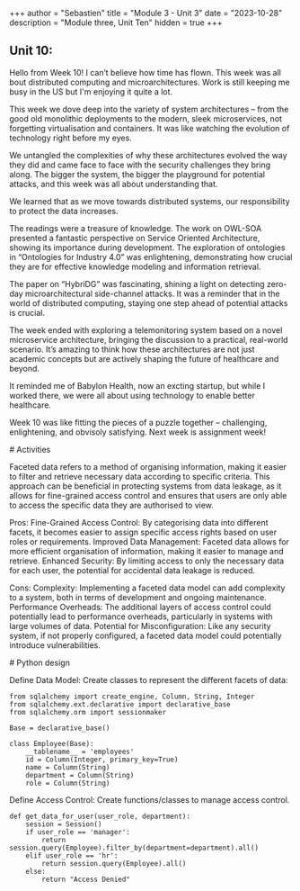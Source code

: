 +++
author = "Sebastien"
title = "Module 3 - Unit 3"
date = "2023-10-28"
description = "Module three, Unit Ten"
hidden = true
+++

## Unit 10:

Hello from Week 10! I can’t believe how time has flown. This week was all bout distributed computing and microarchitectures. Work is still keeping me busy in the US but I'm enjoying it quite a lot.

This week we dove deep into the variety of system architectures – from the good old monolithic deployments to the modern, sleek microservices, not forgetting virtualisation and containers. It was like watching the evolution of technology right before my eyes.

We untangled the complexities of why these architectures evolved the way they did and came face to face with the security challenges they bring along. The bigger the system, the bigger the playground for potential attacks, and this week was all about understanding that.

We learned that as we move towards distributed systems, our responsibility to protect the data increases.

The readings were a treasure of knowledge. The work on OWL-SOA presented a fantastic perspective on Service Oriented Architecture, showing its importance during development. The exploration of ontologies in “Ontologies for Industry 4.0” was enlightening, demonstrating how crucial they are for effective knowledge modeling and information retrieval.

The paper on “HybriDG” was fascinating, shining a light on detecting zero-day microarchitectural side-channel attacks. It was a reminder that in the world of distributed computing, staying one step ahead of potential attacks is crucial.

The week ended with exploring a telemonitoring system based on a novel microservice architecture, bringing the discussion to a practical, real-world scenario. It’s amazing to think how these architectures are not just academic concepts but are actively shaping the future of healthcare and beyond.

It reminded me of Babylon Health, now an excting startup, but while I worked there, we were all about using technology to enable better healthcare.

Week 10 was like fitting the pieces of a puzzle together – challenging, enlightening, and obvisoly satisfying. Next week is assignment week!

# Activities

Faceted data refers to a method of organising information, making it easier to filter and retrieve necessary data according to specific criteria. This approach can be beneficial in protecting systems from data leakage, as it allows for fine-grained access control and ensures that users are only able to access the specific data they are authorised to view.

Pros:
Fine-Grained Access Control: By categorising data into different facets, it becomes easier to assign specific access rights based on user roles or requirements.
Improved Data Management: Faceted data allows for more efficient organisation of information, making it easier to manage and retrieve.
Enhanced Security: By limiting access to only the necessary data for each user, the potential for accidental data leakage is reduced.

Cons:
Complexity: Implementing a faceted data model can add complexity to a system, both in terms of development and ongoing maintenance.
Performance Overheads: The additional layers of access control could potentially lead to performance overheads, particularly in systems with large volumes of data.
Potential for Misconfiguration: Like any security system, if not properly configured, a faceted data model could potentially introduce vulnerabilities.


# Python design

Define Data Model: Create classes to represent the different facets of data:

```python3
from sqlalchemy import create_engine, Column, String, Integer
from sqlalchemy.ext.declarative import declarative_base
from sqlalchemy.orm import sessionmaker

Base = declarative_base()

class Employee(Base):
    __tablename__ = 'employees'
    id = Column(Integer, primary_key=True)
    name = Column(String)
    department = Column(String)
    role = Column(String)
```

Define Access Control: Create functions/classes to manage access control.

```python3
def get_data_for_user(user_role, department):
    session = Session()
    if user_role == 'manager':
        return session.query(Employee).filter_by(department=department).all()
    elif user_role == 'hr':
        return session.query(Employee).all()
    else:
        return "Access Denied"

```
